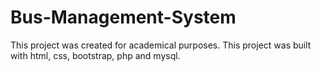# Bus-Management-System
This project was created for academical purposes. This project was built with html, css, bootstrap, php and mysql.
